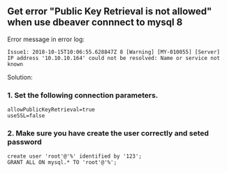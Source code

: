## Get error "Public Key Retrieval is not allowed" when use dbeaver connnect to mysql 8
Error message in error log:
```
Issue1: 2018-10-15T10:06:55.628847Z 8 [Warning] [MY-010055] [Server] IP address '10.10.10.164' could not be resolved: Name or service not known
```

Solution:
### 1. Set the following connection parameters.
```
allowPublicKeyRetrieval=true
useSSL=false
```
### 2. Make sure you have create the user correctly and seted password
```
create user 'root'@'%' identified by '123';
GRANT ALL ON mysql.* TO 'root'@'%';
```


